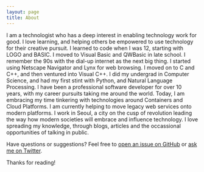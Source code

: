 ```yaml
---
layout: page
title: About
---
```


<p class="message">
  I am a technologist who has a deep interest in enabling technology work for good. I love learning, and helping others be empowered to use technology for their creative pursuit. I learned to code when I was 12, starting with LOGO and BASIC. I moved to Visual Basic and QWBasic in late school. I remember the 90s with the dial-up internet as the next big thing. I started using Netscape Navigator and Lynx for web browsing. I moved on to C and C++, and then ventured into Visual C++. I did my undergrad in Computer Science, and had my first stint with Python, and Natural Language Processing. I have been a professional software developer for over 10 years, with my career pursuits taking me around the world. Today, I am embracing my time tinkering with technologies around Containers and Cloud Platforms. I am currently helping to move legacy web services onto modern platforms. I work in Seoul, a city on the cusp of revolution leading the way how modern societies will embrace and influence technology. I love spreading my knowledge, through blogs, articles and the occassional opportunities of talking in public. 
</p>


Have questions or suggestions? Feel free to [open an issue on GitHub](https://github.com/vivekjuneja/vivekjuneja.github.io/new) or [ask me on Twitter](https://twitter.com/vivekjuneja).

Thanks for reading!
